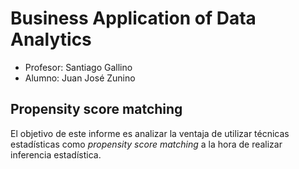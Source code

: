 # Business Application of Data Analytics
- Profesor: Santiago Gallino
- Alumno: Juan José Zunino

## Propensity score matching

El objetivo de este informe es analizar la ventaja de utilizar técnicas estadísticas como _propensity score matching_ a la hora de realizar inferencia estadística.
